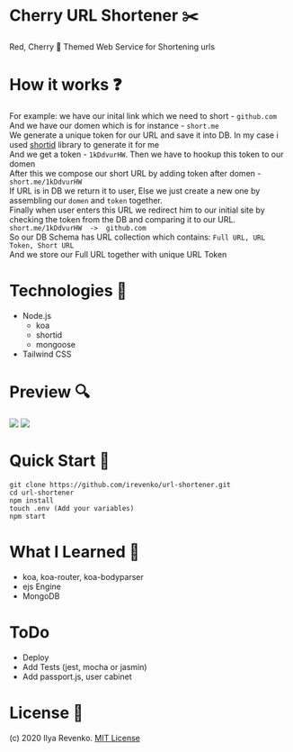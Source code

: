 # Cherry URL Shortener ✂️
Red, Cherry 🍒 Themed Web Service for Shortening urls

# How it works ❓
For example: we have our inital link which we need to short - ```github.com``` <br>
And we have our domen which is for instance - ```short.me``` <br>
We generate a unique token for our URL and save it into DB. In my case i used [shortid](https://www.npmjs.com/package/shortid) library to generate it for me <br>
And we get a token - ```1kDdvurHW```. Then we have to hookup this token to our domen <br>
After this we compose our short URL by adding token after domen - ```short.me/1kDdvurHW``` <br>
If URL is in DB we return it to user, Else we just create a new one by assembling our ```domen``` and ```token``` together.<br>
Finally when user enters this URL we redirect him to our initial site by checking the token from the DB and comparing it to our URL.  ```short.me/1kDdvurHW  ->  github.com``` <br>
So our DB Schema has URL collection which contains: ```Full URL, URL Token, Short URL``` <br>
And we store our Full URL together with unique URL Token

# Technologies 🧾
* Node.js 
  * koa
  * shortid
  * mongoose
* Tailwind CSS

# Preview 🔍
<img src="https://i.imgur.com/O1of7X4.png"> 
<img src="https://i.imgur.com/eM9B8jQ.png">

# Quick Start 🚀
```git clone https://github.com/irevenko/url-shortener.git``` <br>
```cd url-shortener``` <br>
```npm install``` <br>
```touch .env (Add your variables)``` <br>
```npm start```

# What I Learned 🧠
* koa, koa-router, koa-bodyparser
* ejs Engine
* MongoDB

# ToDo
* Deploy
* Add Tests (jest, mocha or jasmin)
* Add passport.js, user cabinet

# License 📑 
(c) 2020 Ilya Revenko. [MIT License](https://tldrlegal.com/license/mit-license)